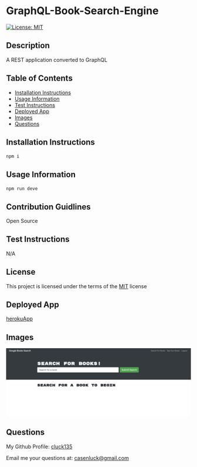 # GraphQL-Book-Search-Engine
[![License: MIT](https://img.shields.io/badge/License-MIT-yellow)](https://opensource.org/licenses/MIT)

## Description
A REST application converted to GraphQL

## Table of Contents
- [Installation Instructions](#installation-instructions)
- [Usage Information](#usage-information)
- [Test Instructions](#test-instructions)
- [Deployed App](#deployed-app)
- [Images](#images)
- [Questions](#questions)

## Installation Instructions
```
npm i
```
## Usage Information
```
npm run deve
```
## Contribution Guidlines
Open Source

## Test Instructions
N/A

## License
This project is licensed under the terms of the [MIT](https://opensource.org/licenses/MIT) license

## Deployed App
[herokuApp](https://graphql-booksearch.herokuapp.com/)

## Images
![Image of website](./images/bookSearchWebsite.PNG)

## Questions
My Github Profile: [cluck135](https://github.com/cluck135)

Email me your questions at: [casenluck@gmail.com](mailto:casenluck@gmail.com)



